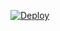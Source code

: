[![Deploy](https://www.herokucdn.com/deploy/button.png)](https://dashboard.heroku.com/new?template=https://github.com/SuspectWorkers/tomatr1x)
